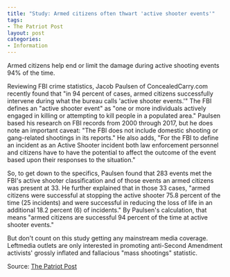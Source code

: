 ```yaml
---
title: "Study: Armed citizens often thwart 'active shooter events'"
tags:
- The Patriot Post
layout: post
categories:
- Information
---
```


Armed citizens help end or limit the damage during active shooting events 94% of the time.

Reviewing FBI crime statistics, Jacob Paulsen of ConcealedCarry.com recently found that "in 94 percent of cases, armed citizens successfully intervene during what the bureau calls 'active shooter events.'" The FBI defines an "active shooter event" as "one or more individuals actively engaged in killing or attempting to kill people in a populated area." Paulsen based his research on FBI records from 2000 through 2017, but he does note an important caveat: "The FBI does not include domestic shooting or gang-related shootings in its reports." He also adds, "For the FBI to define an incident as an Active Shooter incident both law enforcement personnel and citizens have to have the potential to affect the outcome of the event based upon their responses to the situation."

So, to get down to the specifics, Paulsen found that 283 events met the FBI's active shooter classification and of those events an armed citizens was present at 33. He further explained that in those 33 cases, "armed citizens were successful at stopping the active shooter 75.8 percent of the time (25 incidents) and were successful in reducing the loss of life in an additional 18.2 percent (6) of incidents." By Paulsen's calculation, that means "armed citizens are successful 94 percent of the time at active shooter events."

But don't count on this study getting any mainstream media coverage. Leftmedia outlets are only interested in promoting anti-Second Amendment activists' grossly inflated and fallacious "mass shootings" statistic.

Source: [The Patriot Post](https://patriotpost.us/articles/59775-study-armed-citizens-often-thwart-active-shooter-events)
